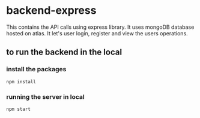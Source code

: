 # backend-express

This contains the API calls using express library. It uses mongoDB database hosted on atlas. It let's user login, register and view the users operations.

## to run the backend in the local

### install the packages

`npm install`

### running the server in local

`npm start`
